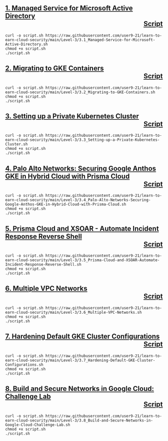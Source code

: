## [1. Managed Service for Microsoft Active Directory](https://www.cloudskillsboost.google/games/2267/labs/12951) <div align="right"><a href="https://github.com/user9-21/learn-to-earn-cloud-security/blob/main/Level-3/3.1_Managed-Service-for-Microsoft-Active-Directory.sh"> Script </a> </div>
```
curl -o script.sh https://raw.githubusercontent.com/user9-21/learn-to-earn-cloud-security/main/Level-3/3.1_Managed-Service-for-Microsoft-Active-Directory.sh
chmod +x script.sh
./script.sh

```

## [2. Migrating to GKE Containers](https://www.cloudskillsboost.google/games/2267/labs/12952) <div align="right"><a href="https://github.com/user9-21/learn-to-earn-cloud-security/blob/main/Level-3/3.2_Migrating-to-GKE-Containers.sh"> Script </a> </div>
```
curl -o script.sh https://raw.githubusercontent.com/user9-21/learn-to-earn-cloud-security/main/Level-3/3.2_Migrating-to-GKE-Containers.sh
chmod +x script.sh
./script.sh

```

## [3. Setting up a Private Kubernetes Cluster](https://www.cloudskillsboost.google/games/2267/labs/12953) <div align="right"><a href="https://github.com/user9-21/learn-to-earn-cloud-security/blob/main/Level-3/3.3_Setting-up-a-Private-Kubernetes-Cluster.sh"> Script </a> </div>
```
curl -o script.sh https://raw.githubusercontent.com/user9-21/learn-to-earn-cloud-security/main/Level-3/3.3_Setting-up-a-Private-Kubernetes-Cluster.sh
chmod +x script.sh
./script.sh

```

## [4. Palo Alto Networks: Securing Google Anthos GKE in Hybrid Cloud with Prisma Cloud](https://www.cloudskillsboost.google/games/2267/labs/12954) <div align="right"><a href="https://github.com/user9-21/learn-to-earn-cloud-security/blob/main/Level-3/3.4_Palo-Alto-Networks-Securing-Google-Anthos-GKE-in-Hybrid-Cloud-with-Prisma-Cloud.sh"> Script </a> </div>
```
curl -o script.sh https://raw.githubusercontent.com/user9-21/learn-to-earn-cloud-security/main/Level-3/3.4_Palo-Alto-Networks-Securing-Google-Anthos-GKE-in-Hybrid-Cloud-with-Prisma-Cloud.sh
chmod +x script.sh
./script.sh

```

## [5. Prisma Cloud and XSOAR - Automate Incident Response Reverse Shell](https://www.cloudskillsboost.google/games/2267/labs/12955) <div align="right"><a href="https://github.com/user9-21/learn-to-earn-cloud-security/blob/main/Level-3/3.5_Prisma-Cloud-and-XSOAR-Automate-Incident-Response-Reverse-Shell.sh"> Script </a> </div>
```
curl -o script.sh https://raw.githubusercontent.com/user9-21/learn-to-earn-cloud-security/main/Level-3/3.5_Prisma-Cloud-and-XSOAR-Automate-Incident-Response-Reverse-Shell.sh
chmod +x script.sh
./script.sh

```

## [6. Multiple VPC Networks](https://www.cloudskillsboost.google/games/2267/labs/12956) <div align="right"><a href="https://github.com/user9-21/learn-to-earn-cloud-security/blob/main/Level-3/3.6_Multiple-VPC-Networks.sh"> Script </a> </div>
```
curl -o script.sh https://raw.githubusercontent.com/user9-21/learn-to-earn-cloud-security/main/Level-3/3.6_Multiple-VPC-Networks.sh
chmod +x script.sh
./script.sh

```

## [7. Hardening Default GKE Cluster Configurations](https://www.cloudskillsboost.google/games/2267/labs/12957) <div align="right"><a href="https://github.com/user9-21/learn-to-earn-cloud-security/blob/main/Level-3/3.7_Hardening-Default-GKE-Cluster-Configurations.sh"> Script </a> </div>
```
curl -o script.sh https://raw.githubusercontent.com/user9-21/learn-to-earn-cloud-security/main/Level-3/3.7_Hardening-Default-GKE-Cluster-Configurations.sh
chmod +x script.sh
./script.sh

```

## [8. Build and Secure Networks in Google Cloud: Challenge Lab](https://www.cloudskillsboost.google/games/2267/labs/12958) <div align="right"><a href="https://github.com/user9-21/learn-to-earn-cloud-security/blob/main/Level-3/3.8_Build-and-Secure-Networks-in-Google-Cloud-Challenge-Lab.sh"> Script </a> </div>
```
curl -o script.sh https://raw.githubusercontent.com/user9-21/learn-to-earn-cloud-security/main/Level-3/3.8_Build-and-Secure-Networks-in-Google-Cloud-Challenge-Lab.sh
chmod +x script.sh
./script.sh

```
